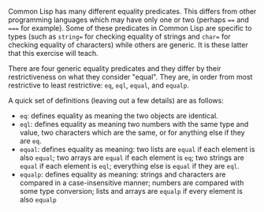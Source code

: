 Common Lisp has many different equality predicates. This differs from other programming languages which may have only one or two (perhaps `==` and `===` for example). Some of these predicates in Common Lisp are specific to types (such as `string=` for checking equality of strings and `char=` for checking equality of characters) while others are generic. It is these latter that this exercise will teach.

There are four generic equality predicates and they differ by their restrictiveness on what they consider "equal". They are, in order from most restrictive to least restrictive: `eq`, `eql`, `equal`, and `equalp`. 

A quick set of definitions (leaving out a few details) are as follows:

* `eq`: defines equality as meaning the two objects are identical.
* `eql`: defines equality as meaning two numbers with the same type and value, two characters which are the same, or for anything else if they are `eq`. 
* `equal`: defines equality as meaning: two lists are `equal` if each element is also `equal`; two arrays are `equal` if each element is `eq`; two strings are `equal` if each element is `eql`; everything else is `equal` if they are `eql`.
* `equalp`: defines equality as meaning: strings and characters are compared in a case-insensitive manner; numbers are compared with some type conversion; lists and arrays are `equalp` if every element is also `equalp`
